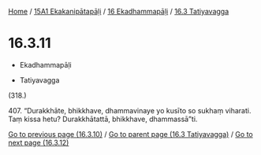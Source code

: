 
[Home](/) / [15A1 Ekakanipātapāḷi](../...md) / [16 Ekadhammapāḷi](...md) / [16.3 Tatiyavagga](../15A1/16/16.3.md)

# 16.3.11

* Ekadhammapāḷi

* Tatiyavagga

(318.)

407\. “Durakkhāte, bhikkhave, dhammavinaye yo kusīto so sukhaṃ viharati. Taṃ kissa hetu? Durakkhātattā, bhikkhave, dhammassā”ti.

[Go to previous page (16.3.10)](16.3.10.md) / [Go to parent page (16.3 Tatiyavagga)](../15A1/16/16.3.md) / [Go to next page (16.3.12)](16.3.12.md)


